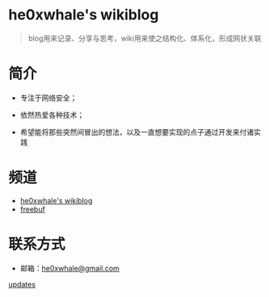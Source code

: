 # he0xwhale\'s wikiblog

> blog用来记录、分享与思考，wiki用来使之结构化、体系化，形成网状关联

# 简介

- 专注于网络安全；

- 依然热爱各种技术；

- 希望能将那些突然间冒出的想法，以及一直想要实现的点子通过开发来付诸实践

# 频道

- [he0xwhale\'s wikiblog](https://he0xwhale.github.io/)
- [freebuf](https://www.freebuf.com/author/he0xwhale)

# 联系方式

- 邮箱：he0xwhale@gmail.com

[updates](updates.md ':include')





